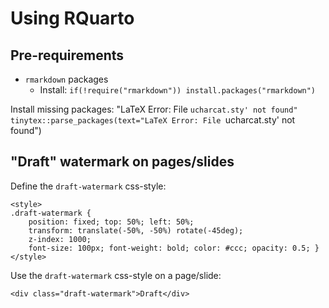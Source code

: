# Using RQuarto

## Pre-requirements
- `rmarkdown` packages
  - Install: `if(!require("rmarkdown")) install.packages("rmarkdown")` 


Install missing packages:
"LaTeX Error: File `ucharcat.sty' not found"
tinytex::parse_packages(text="LaTeX Error: File `ucharcat.sty' not found")



## "Draft" watermark on pages/slides

Define the `draft-watermark` css-style:
```
<style>
.draft-watermark {
    position: fixed; top: 50%; left: 50%;
    transform: translate(-50%, -50%) rotate(-45deg);
    z-index: 1000;
    font-size: 100px; font-weight: bold; color: #ccc; opacity: 0.5; }
</style>
```

Use the `draft-watermark` css-style on a page/slide:
```
<div class="draft-watermark">Draft</div>
```
